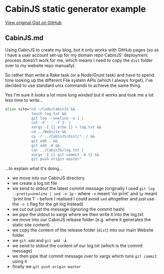 # CabinJS static generator example

[View original Gist on GitHub](https://gist.github.com/Integralist/7100367)

## CabinJS.md

Using CabinJS to create my blog, but it only works with GitHub pages (so as I have a user account set-up for my domain repo CabinJS' deployment process doesn't work for me, which means I need to copy the `dist` folder over to my website repo manually).

So rather than write a Rake task (or a Node/Grunt task) and have to spend time looking up the different File system APIs (which I always forget), I've decided to use standard unix commands to achieve the same thing.

Yes I'm sure it *looks* a lot more long winded but it works and took me a lot less time to write...

```sh
alias site="cd ~/Code/CabinJS && 
            touch log.txt && 
            git log --oneline -n 1 | 
            cut -d ' ' -f 2- | 
            xargs -I {} echo {} > log.txt && 
            cd ../Website && 
            cp -r ../CabinJS/dist/* ./ && 
            git add . && 
            git add -A && 
            cat ../CabinJS/log.txt | 
            xargs -I {} git commit -m {} && 
            git push origin master"
```

...to explain what it's doing...

- we move into our CabinJS directory
- we create a log.txt file
- we send to stdout the latest commit message (originally I used `git log --pretty=oneline | sed -n 1p` - where `-n` meant 'no print' and `1p` meant 'print line 1' - before I realised I could avoid `sed` altogether and just use the `-n 1` flag for the git log instead)
- we cut out just the message (ignoring the commit hash)
- we pipe the stdout to xargs where we then write it into the log.txt
- we move into our CabinJS release folder (e.g. where it generates the static site content)
- we copy the content of the release folder (`dist`) into our main Website folder
- we `git add` and `git add -A`
- we send to stdout the content of our log.txt (which is the commit message)
- we then pipe that commit message over to xargs which runs `git commit` using it
- finally we `git push origin master`

